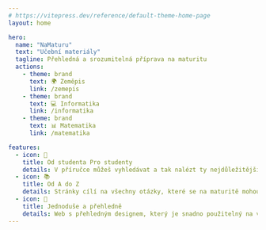 ```yaml
---
# https://vitepress.dev/reference/default-theme-home-page
layout: home

hero:
  name: "NaMaturu"
  text: "Učební materiály"
  tagline: Přehledná a srozumitelná příprava na maturitu
  actions:
    - theme: brand
      text: 🌍 Zeměpis
      link: /zemepis
    - theme: brand
      text: 💻 Informatika
      link: /informatika
    - theme: brand
      text: 📊 Matematika
      link: /matematika

features:
  - icon: 🤝
    title: Od studenta Pro studenty
    details: V příručce můžeš vyhledávat a tak nalézt ty nejdůležitější informace!
  - icon: 📚
    title: Od A do Z
    details: Stránky cílí na všechny otázky, které se na maturitě mohou objevit.
  - icon: 🚀
    title: Jednoduše a přehledně
    details: Web s přehledným designem, který je snadno použitelný na všech zařízeních.
---
```


